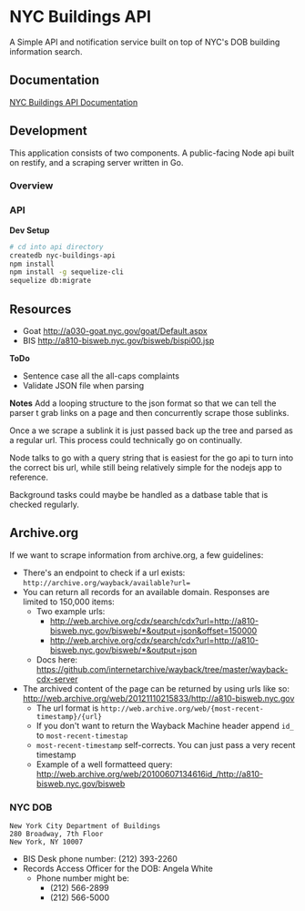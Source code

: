 # NYC Buildings API
A Simple API and notification service built on top of NYC's DOB building information search.

## Documentation
[NYC Buildings API Documentation](http://gethaven.github.io/nyc-buildings-api-docs)

## Development

This application consists of two components. A public-facing Node api built on restify, and a scraping server written in Go.

### Overview

### API

**Dev Setup**
``` bash
# cd into api directory
createdb nyc-buildings-api
npm install
npm install -g sequelize-cli
sequelize db:migrate
```

## Resources

 - Goat http://a030-goat.nyc.gov/goat/Default.aspx
 - BIS http://a810-bisweb.nyc.gov/bisweb/bispi00.jsp

**ToDo**
 - Sentence case all the all-caps complaints
 - Validate JSON file when parsing

**Notes**
Add a looping structure to the json format so that we can tell the parser t grab links on a page and then concurrently scrape those sublinks. 

Once a we scrape a sublink it is just passed back up the tree and parsed as a regular url. This process could technically go on continually. 

Node talks to go with a query string that is easiest for the go api to turn into the correct bis url, while still being relatively simple for the nodejs app to reference. 

Background tasks could maybe be handled as a datbase table that is checked regularly. 



## Archive.org

If we want to scrape information from archive.org, a few guidelines:
 - There's an endpoint to check if a url exists: `http://archive.org/wayback/available?url=`
 - You can return all records for an available domain. Responses are limited to 150,000 items:
	 + Two example urls:
		 + http://web.archive.org/cdx/search/cdx?url=http://a810-bisweb.nyc.gov/bisweb/*&output=json&offset=150000
		 + http://web.archive.org/cdx/search/cdx?url=http://a810-bisweb.nyc.gov/bisweb/*&output=json
	 + Docs here: https://github.com/internetarchive/wayback/tree/master/wayback-cdx-server
 - The archived content of the page can be returned by using urls like so: http://web.archive.org/web/20121110215833/http://a810-bisweb.nyc.gov
	 - The url format is `http://web.archive.org/web/{most-recent-timestamp}/{url}`
	 - If you don't want to return the Wayback Machine header append `id_` to `most-recent-timestap`
	 - `most-recent-timestamp` self-corrects. You can just pass a very recent timestamp
	 - Example of a well formatteed query: http://web.archive.org/web/20100607134616id_/http://a810-bisweb.nyc.gov/bisweb
	

### NYC DOB
```
New York City Department of Buildings
280 Broadway, 7th Floor
New York, NY 10007
```

 - BIS Desk phone number: (212) 393-2260
 - Records Access Officer for the DOB: Angela White
	 + Phone number might be:
		 * (212) 566-2899
		 * (212) 566-5000